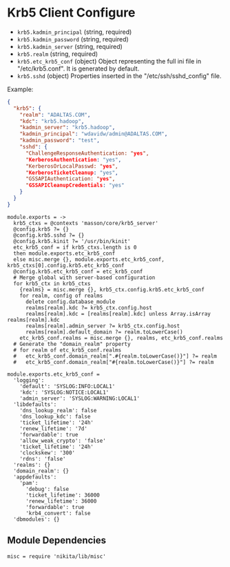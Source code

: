 
# Krb5 Client Configure

*   `krb5.kadmin_principal` (string, required)
*   `krb5.kadmin_password` (string, required)
*   `krb5.kadmin_server` (string, required)
*   `krb5.realm` (string, required)
*   `krb5.etc_krb5_conf` (object)
    Object representing the full ini file in "/etc/krb5.conf". It is
    generated by default.
*   `krb5.sshd` (object)
    Properties inserted in the "/etc/ssh/sshd_config" file.

Example:
```json
{
  "krb5": {
    "realm": "ADALTAS.COM",
    "kdc": "krb5.hadoop",
    "kadmin_server": "krb5.hadoop",
    "kadmin_principal": "wdavidw/admin@ADALTAS.COM",
    "kadmin_password": "test",
    "sshd": {
      "ChallengeResponseAuthentication: "yes",
      "KerberosAuthentication: "yes",
      "KerberosOrLocalPasswd: "yes",
      "KerberosTicketCleanup: "yes",
      "GSSAPIAuthentication: "yes",
      "GSSAPICleanupCredentials: "yes"
    }
  }
}
```

    module.exports = ->
      krb5_ctxs = @contexts 'masson/core/krb5_server'
      @config.krb5 ?= {}
      @config.krb5.sshd ?= {}
      @config.krb5.kinit ?= '/usr/bin/kinit'
      etc_krb5_conf = if krb5_ctxs.length is 0
      then module.exports.etc_krb5_conf
      else misc.merge {}, module.exports.etc_krb5_conf, krb5_ctxs[0].config.krb5.etc_krb5_conf
      @config.krb5.etc_krb5_conf = etc_krb5_conf
      # Merge global with server-based configuration
      for krb5_ctx in krb5_ctxs
        {realms} = misc.merge {}, krb5_ctx.config.krb5.etc_krb5_conf
        for realm, config of realms
          delete config.database_module
          realms[realm].kdc ?= krb5_ctx.config.host
          realms[realm].kdc = [realms[realm].kdc] unless Array.isArray realms[realm].kdc
          realms[realm].admin_server ?= krb5_ctx.config.host
          realms[realm].default_domain ?= realm.toLowerCase()
        etc_krb5_conf.realms = misc.merge {}, realms, etc_krb5_conf.realms
      # Generate the "domain_realm" property
      # for realm of etc_krb5_conf.realms
      #   etc_krb5_conf.domain_realm[".#{realm.toLowerCase()}"] ?= realm
      #   etc_krb5_conf.domain_realm["#{realm.toLowerCase()}"] ?= realm

    module.exports.etc_krb5_conf =
      'logging':
        'default': 'SYSLOG:INFO:LOCAL1'
        'kdc': 'SYSLOG:NOTICE:LOCAL1'
        'admin_server': 'SYSLOG:WARNING:LOCAL1'
      'libdefaults':
        'dns_lookup_realm': false
        'dns_lookup_kdc': false
        'ticket_lifetime': '24h'
        'renew_lifetime': '7d'
        'forwardable': true
        'allow_weak_crypto': 'false'
        'ticket_lifetime': '24h'
        'clockskew': '300'
        'rdns': 'false'
      'realms': {}
      'domain_realm': {}
      'appdefaults':
        'pam':
          'debug': false
          'ticket_lifetime': 36000
          'renew_lifetime': 36000
          'forwardable': true
          'krb4_convert': false
      'dbmodules': {}
        
## Module Dependencies

    misc = require 'nikita/lib/misc'
